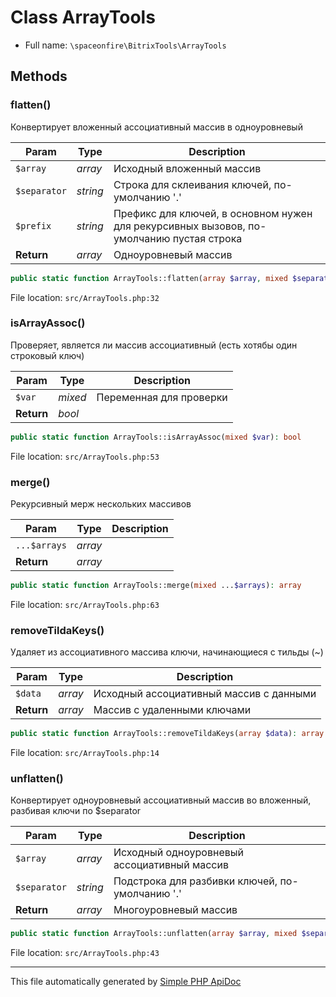 # Class ArrayTools

-   Full name: `\spaceonfire\BitrixTools\ArrayTools`

## Methods

### flatten()

Конвертирует вложенный ассоциативный массив в одноуровневый

| Param        | Type     | Description                                                                              |
| ------------ | -------- | ---------------------------------------------------------------------------------------- |
| `$array`     | _array_  | Исходный вложенный массив                                                                |
| `$separator` | _string_ | Строка для склеивания ключей, по-умолчанию '.'                                           |
| `$prefix`    | _string_ | Префикс для ключей, в основном нужен для рекурсивных вызовов, по-умолчанию пустая строка |
| **Return**   | _array_  | Одноуровневый массив                                                                     |

```php
public static function ArrayTools::flatten(array $array, mixed $separator = ., mixed $prefix): array
```

File location: `src/ArrayTools.php:32`

### isArrayAssoc()

Проверяет, является ли массив ассоциативный (есть хотябы один строковый ключ)

| Param      | Type    | Description             |
| ---------- | ------- | ----------------------- |
| `$var`     | _mixed_ | Переменная для проверки |
| **Return** | _bool_  |                         |

```php
public static function ArrayTools::isArrayAssoc(mixed $var): bool
```

File location: `src/ArrayTools.php:53`

### merge()

Рекурсивный мерж нескольких массивов

| Param        | Type    | Description |
| ------------ | ------- | ----------- |
| `...$arrays` | _array_ |             |
| **Return**   | _array_ |             |

```php
public static function ArrayTools::merge(mixed ...$arrays): array
```

File location: `src/ArrayTools.php:63`

### removeTildaKeys()

Удаляет из ассоциативного массива ключи, начинающиеся с тильды (~)

| Param      | Type    | Description                             |
| ---------- | ------- | --------------------------------------- |
| `$data`    | _array_ | Исходный ассоциативный массив с данными |
| **Return** | _array_ | Массив с удаленными ключами             |

```php
public static function ArrayTools::removeTildaKeys(array $data): array
```

File location: `src/ArrayTools.php:14`

### unflatten()

Конвертирует одноуровневый ассоциативный массив во вложенный, разбивая ключи по \$separator

| Param        | Type     | Description                                     |
| ------------ | -------- | ----------------------------------------------- |
| `$array`     | _array_  | Исходный одноуровневый ассоциативный массив     |
| `$separator` | _string_ | Подстрока для разбивки ключей, по-умолчанию '.' |
| **Return**   | _array_  | Многоуровневый массив                           |

```php
public static function ArrayTools::unflatten(array $array, mixed $separator = .): array
```

File location: `src/ArrayTools.php:43`

---

This file automatically generated by [Simple PHP ApiDoc](https://github.com/spaceonfire/simple-php-apidoc)
